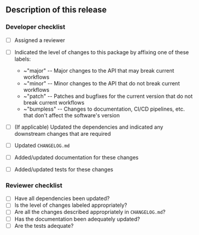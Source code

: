 ## Description of this release

<!--
Please describe the release here, including a brief overview of the changes in this release
-->

<!--
If applicable, indicate any upstream packages/projects this is relevant too, and the associated issues
or pull requests
-->

### Developer checklist

- [ ] Assigned a reviewer
  <!-- NOTE: Pull requests should only be opened for merges to protected branches (required) and any
   changes which you'd like reviewed. Do not open a pull request to update a feature or personal
   branch -- simply merge with `git`
   -->
- [ ] Indicated the level of changes to this package by affixing one of these labels:
  * ~"major" -- Major changes to the API that may break current workflows
  * ~"minor" -- Minor changes to the API that do not break current workflows
  * ~"patch" -- Patches and bugfixes for the current version that do not break current workflows
  * ~"bumpless" -- Changes to documentation, CI/CD pipelines, etc. that don't affect the software's version

- [ ] (If applicable) Updated the dependencies and indicated any downstream changes that are required

- [ ] Updated `CHANGELOG.md`
- [ ] Added/updated documentation for these changes
- [ ] Added/updated tests for these changes

### Reviewer checklist

- [ ] Have all dependencies been updated?
- [ ] Is the level of changes labeled appropriately?
- [ ] Are all the changes described appropriately in `CHANGELOG.md`?
- [ ] Has the documentation been adequately updated?
- [ ] Are the tests adequate?
